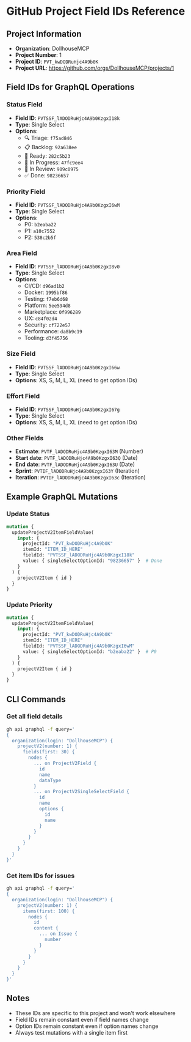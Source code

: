 # GitHub Project Field IDs Reference

## Project Information
- **Organization**: DollhouseMCP
- **Project Number**: 1
- **Project ID**: `PVT_kwDODRuHjc4A9b0K`
- **Project URL**: https://github.com/orgs/DollhouseMCP/projects/1

## Field IDs for GraphQL Operations

### Status Field
- **Field ID**: `PVTSSF_lADODRuHjc4A9b0KzgxI18k`
- **Type**: Single Select
- **Options**:
  - 🔍 Triage: `f75ad846`
  - 📋 Backlog: `92a638ee`
  - 📅 Ready: `282c5b23`
  - 🚧 In Progress: `47fc9ee4`
  - 👀 In Review: `909c0975`
  - ✅ Done: `98236657`

### Priority Field
- **Field ID**: `PVTSSF_lADODRuHjc4A9b0KzgxI6wM`
- **Type**: Single Select
- **Options**:
  - P0: `b2eaba22`
  - P1: `a10c7552`
  - P2: `538c2b5f`

### Area Field
- **Field ID**: `PVTSSF_lADODRuHjc4A9b0KzgxI8v0`
- **Type**: Single Select
- **Options**:
  - CI/CD: `d96ad1b2`
  - Docker: `1995bf86`
  - Testing: `f7eb6d68`
  - Platform: `5ee594d8`
  - Marketplace: `0f996289`
  - UX: `c84f02d4`
  - Security: `cf722e57`
  - Performance: `da8b9c19`
  - Tooling: `d3f45756`

### Size Field
- **Field ID**: `PVTSSF_lADODRuHjc4A9b0KzgxI66w`
- **Type**: Single Select
- **Options**: XS, S, M, L, XL (need to get option IDs)

### Effort Field
- **Field ID**: `PVTSSF_lADODRuHjc4A9b0KzgxI67g`
- **Type**: Single Select
- **Options**: XS, S, M, L, XL (need to get option IDs)

### Other Fields
- **Estimate**: `PVTF_lADODRuHjc4A9b0KzgxI63M` (Number)
- **Start date**: `PVTF_lADODRuHjc4A9b0KzgxI63Q` (Date)
- **End date**: `PVTF_lADODRuHjc4A9b0KzgxI63U` (Date)
- **Sprint**: `PVTIF_lADODRuHjc4A9b0KzgxI63Y` (Iteration)
- **Iteration**: `PVTIF_lADODRuHjc4A9b0KzgxI63c` (Iteration)

## Example GraphQL Mutations

### Update Status
```graphql
mutation {
  updateProjectV2ItemFieldValue(
    input: {
      projectId: "PVT_kwDODRuHjc4A9b0K"
      itemId: "ITEM_ID_HERE"
      fieldId: "PVTSSF_lADODRuHjc4A9b0KzgxI18k"
      value: { singleSelectOptionId: "98236657" }  # Done
    }
  ) {
    projectV2Item { id }
  }
}
```

### Update Priority
```graphql
mutation {
  updateProjectV2ItemFieldValue(
    input: {
      projectId: "PVT_kwDODRuHjc4A9b0K"
      itemId: "ITEM_ID_HERE"
      fieldId: "PVTSSF_lADODRuHjc4A9b0KzgxI6wM"
      value: { singleSelectOptionId: "b2eaba22" }  # P0
    }
  ) {
    projectV2Item { id }
  }
}
```

## CLI Commands

### Get all field details
```bash
gh api graphql -f query='
{
  organization(login: "DollhouseMCP") {
    projectV2(number: 1) {
      fields(first: 30) {
        nodes {
          ... on ProjectV2Field {
            id
            name
            dataType
          }
          ... on ProjectV2SingleSelectField {
            id
            name
            options {
              id
              name
            }
          }
        }
      }
    }
  }
}'
```

### Get item IDs for issues
```bash
gh api graphql -f query='
{
  organization(login: "DollhouseMCP") {
    projectV2(number: 1) {
      items(first: 100) {
        nodes {
          id
          content {
            ... on Issue {
              number
            }
          }
        }
      }
    }
  }
}'
```

## Notes
- These IDs are specific to this project and won't work elsewhere
- Field IDs remain constant even if field names change
- Option IDs remain constant even if option names change
- Always test mutations with a single item first